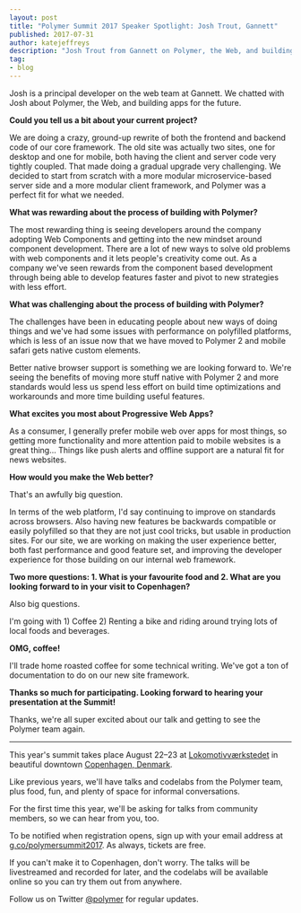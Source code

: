 ```yaml
---
layout: post
title: "Polymer Summit 2017 Speaker Spotlight: Josh Trout, Gannett"
published: 2017-07-31
author: katejeffreys
description: "Josh Trout from Gannett on Polymer, the Web, and building apps for the future"
tag:
- blog
---
```


Josh is a principal developer on the web team at Gannett. We chatted with Josh about Polymer, the Web, and building apps for the future.

**Could you tell us a bit about your current project?**

We are doing a crazy, ground-up rewrite of both the frontend and backend code of our core framework.  The old site was actually two sites, one for desktop and one for mobile, both having the client and server code very tightly coupled. That made doing a gradual upgrade very challenging. We decided to start from scratch with a more modular microservice-based server side and a more modular client framework, and Polymer was a perfect fit for what we needed.

**What was rewarding about the process of building with Polymer?**

The most rewarding thing is seeing developers around the company adopting Web Components and getting into the new mindset around component development. There are a lot of new ways to solve old problems with web components and it lets people's creativity come out. As a company we've seen rewards from the component based development through being able to develop features faster and pivot to new strategies with less effort.

**What was challenging about the process of building with Polymer?**

The challenges have been in educating people about new ways of doing things and we've had some issues with performance on polyfilled platforms, which is less of an issue now that we have moved to Polymer 2 and mobile safari gets native custom elements.

Better native browser support is something we are looking forward to.  We're seeing the benefits of moving more stuff native with Polymer 2 and more standards would less us spend less effort on build time optimizations and workarounds and more time building useful features.

**What excites you most about Progressive Web Apps?**

As a consumer, I generally prefer mobile web over apps for most things, so getting more functionality and more attention paid to mobile websites is a great thing... Things like push alerts and offline support are a natural fit for news websites.

**How would you make the Web better?**

That's an awfully big question.

In terms of the web platform, I'd say continuing to improve on standards across browsers. Also having new features be backwards compatible or easily polyfilled so that they are not just cool tricks, but usable in production sites. For our site, we are working on making the user experience better, both fast performance and good feature set, and improving the developer experience for those building on our internal web framework.

**Two more questions: 1. What is your favourite food and 2. What are you looking forward to in your visit to Copenhagen?**

Also big questions.

I'm going with 1) Coffee 2) Renting a bike and riding around trying lots of local foods and beverages.

**OMG, coffee!**

I'll trade home roasted coffee for some technical writing. We've got a ton of documentation to do on our new site framework.

**Thanks so much for participating. Looking forward to hearing your presentation at the Summit!**

Thanks, we're all super excited about our talk and getting to see the Polymer team again.

-----

This year's summit takes place August 22–23 at [Lokomotivværkstedet](http://www.lvcph.dk/index-eng.html) in beautiful downtown [Copenhagen, Denmark](https://goo.gl/maps/pgFPsEkRRcS2).

Like previous years, we'll have talks and codelabs from the Polymer team, plus food, fun, and plenty of space for informal conversations.

For the first time this year, we'll be asking for talks from community members, so we can hear from you, too.

To be notified when registration opens, sign up with your email address at [g.co/polymersummit2017](http://g.co/polymersummit2017). As always, tickets are  free.

If you can't make it to Copenhagen, don't worry. The talks will be livestreamed and recorded for later, and the codelabs will be available online so you can try them out from anywhere.

Follow us on Twitter [@polymer](https://twitter.com/polymer) for regular updates.
